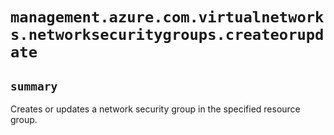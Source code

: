 # `management.azure.com.virtualnetworks.networksecuritygroups.createorupdate`

## `summary`
Creates or updates a network security group in the specified resource group.


